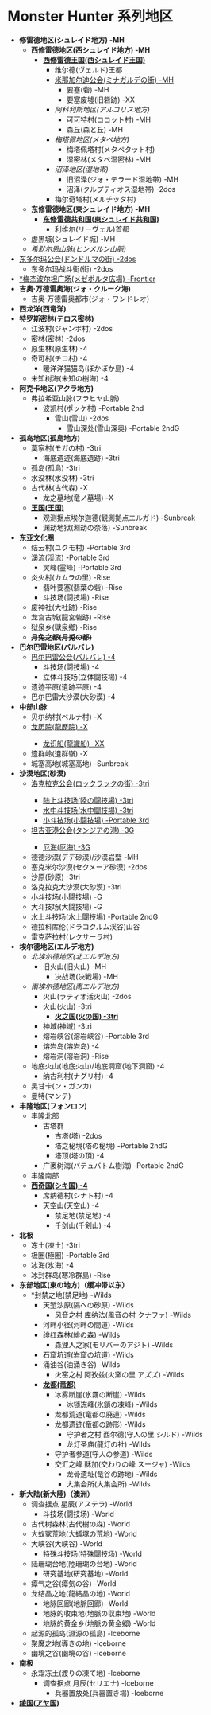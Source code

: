 # Monster Hunter 系列地区
- **修雷德地区(シュレイド地方) -MH**
  - **西修雷德地区(西シュレイド地方) -MH**
    - **<ins>西修雷德王国(西シュレイド王国)</ins>**
      - 维尔德(ヴェルド)王都
      - <ins>米那加尔迪公会(ミナガルデの街) -MH</ins>
        - 要塞(砦) -MH
        - 要塞废墟(旧砦跡) -XX
      - *阿科利斯地区(アルコリス地方)*
        - 可可特村(ココット村) -MH
        - 森丘(森と丘) -MH
      - *梅塔佩地区(メタペ地方)*
        - 梅塔佩塔村(メタペタット村)
        - 湿密林(メタペ湿密林) -MH
      - *沼泽地区(湿地帯)*
        - 旧沼泽(ジォ・テラード湿地帯) -MH
        - 沼泽(クルプティオス湿地帯) -2dos
      - 梅尔奇塔村(メルチッタ村)
  - **东修雷德地区(東シュレイド地方) -MH**
    - **<ins>东修雷德共和国(東シュレイド共和国)</ins>**
      - 利维尔(リーヴェル)首都
  - 虚黑城(シュレイド城) -MH
  - *希默尔恩山脉(ヒンメルン山脈)*
- <ins>东多尔玛公会(ドンドルマの街) -2dos</ins>
  - 东多尔玛战斗街(街) -2dos
- <ins>*梅杰波尔坦广场(メゼポルタ広場) -Frontier</ins>
- **吉奥·万德雷奥海(ジォ・クルーク海)**
  - 吉奥·万德雷奥都市(ジォ・ワンドレオ)
- **西龙洋(西竜洋)**
- **特罗斯密林(テロス密林)**
    - 江波村(ジャンボ村) -2dos
    - 密林(密林) -2dos
    - 原生林(原生林) -4
    - 奇可村(チコ村) -4
      - 暖洋洋猫猫岛(ぽかぽか島) -4
    - 未知树海(未知の樹海) -4
- **阿克卡地区(アクラ地方)**
  - 弗拉希亚山脉(フラヒヤ山脈)
    - 波凯村(ポッケ村) -Portable 2nd
      - 雪山(雪山) -2dos
        - 雪山深处(雪山深奥) -Portable 2ndG
- **孤岛地区(孤島地方)**
    - 莫家村(モガの村) -3tri
      - 海底遗迹(海底遺跡) -3tri
    - 孤岛(孤島) -3tri
    - 水没林(水没林) -3tri
    - 古代林(古代森) -X
      - 龙之墓地(竜ノ墓場) -X
    - **<ins>王国(王国)</ins>**
      - 观测据点埃尔迦德(観測拠点エルガド) -Sunbreak
      - 渊劫地狱(淵劫の奈落) -Sunbreak
- **东亚文化圈**
    - 结云村(ユクモ村) -Portable 3rd
    - 溪流(渓流) -Portable 3rd
      - 灵峰(霊峰) -Portable 3rd
    - 炎火村(カムラの里) -Rise
      - 翡叶要塞(翡葉の砦) -Rise
      - 斗技场(闘技場) -Rise
    - 废神社(大社跡) -Rise
    - 龙宫古城(龍宮砦跡) -Rise
    - 狱泉乡(獄泉鄉) -Rise
    - **~~月兔之都(月兎の都)~~**
- **巴尔巴雷地区(バルバレ)**
    - <ins>巴尔巴雷公会(バルバレ) -4</ins>
      - 斗技场(闘技場) -4
      - 立体斗技场(立体闘技場) -4
    - 遗迹平原(遺跡平原) -4
    - 巴尔巴雷大沙漠(大砂漠) -4
- **中部山脉**
    - 贝尔纳村(ベルナ村) -X
    - <ins>龙历院(龍歴院) -X<ins>
      - 龙识船(龍識船) -XX
    - 遗群岭(遺群嶺) -X
    - 城塞高地(城塞高地) -Sunbreak
- **沙漠地区(砂漠)**
    - <ins>洛克拉克公会(ロックラックの街) -3tri<ins>
      - 陆上斗技场(陸の闘技場) -3tri
      - 水中斗技场(水中闘技場) -3tri
      - 小斗技场(小闘技場) -Portable 3rd
    - <ins>坦吉亚港公会(タンジアの港) -3G<ins>
      - 厄海(厄海) -3G
    - 德德沙漠(デデ砂漠)/沙漠岩壁 -MH
    - 塞克米尔沙漠(セクメーア砂漠) -2dos
    - 沙原(砂原) -3tri
    - 洛克拉克大沙漠(大砂漠) -3tri
    - 小斗技场(小闘技場) -G
    - 大斗技场(大闘技場) -G
    - 水上斗技场(水上闘技場) -Portable 2ndG
    - 德拉科库伦(ドラコクルム渓谷)山谷
    - 雷克萨拉村(レクサーラ村)
- **埃尔德地区(エルデ地方)**
    - *北埃尔德地区(北エルデ地方)*
      - 旧火山(旧火山) -MH
        - 决战场(決戦場) -MH
    - *南埃尔德地区(南エルデ地方)*
      - 火山(ラティオ活火山) -2dos
      - 火山(火山) -3tri
        - **<ins>火之国(火の国) -3tri</ins>**
      - 神域(神域) -3tri
      - 熔岩峡谷(溶岩峡谷) -Portable 3rd
      - 熔岩岛(溶岩岛) -4
      - 熔岩洞(溶岩洞) -Rise
    - 地底火山(地底火山)/地底洞窟(地下洞窟) -4
      - 纳古利村(ナグリ村) -4
    - 吴甘卡(ン・ガンカ)
    - 曼特(マンテ)
- **丰隆地区(フォンロン)**
    - 丰隆北部
      - 古塔群
        - 古塔(塔) -2dos
        - 塔之秘境(塔の秘境) -Portable 2ndG
        - 塔顶(塔の頂) -4
      - 广袤树海(バテュバトム樹海) -Portable 2ndG
    - 丰隆南部
    - **<ins>西奇国(シキ国) -4</ins>**
      - 席纳德村(シナト村) -4
      - 天空山(天空山) -4
        - 禁足地(禁足地) -4
        - 千剑山(千剣山) -4
- **北极**
    - 冻土(凍土) -3tri
    - 极圈(極圏) -Portable 3rd
    - 冰海(氷海) -4
    - 冰封群岛(寒冷群島) -Rise
- **东部地区(東の地方)（缓冲带以东）**
    - *封禁之地(禁足地) -Wilds
      - 天堑沙原(隔への砂原) -Wilds
        - 风音之村 库纳法(風音の村 クナファ) -Wilds
      - 河畔小径(河畔の間道) -Wilds
      - 绯红森林(緋の森) -Wilds
        - 森狸人之家(モリバーのアジト) -Wilds
      - 石窟坑道(岩窟の坑道) -Wilds
      - 涌油谷(油涌き谷) -Wilds
        - 火窑之村 阿孜兹(火窯の里 アズズ) -Wilds
      - **<ins>龙都(竜都)</ins>**
        - 冰雾断崖(氷霧の断崖) -Wilds
          - 冰锁冻峰(氷鎖の凍峰) -Wilds
        - 龙都荒道(竜都の廃道) -Wilds
        - 龙都遗迹(竜都の跡形) -Wilds
          - 守护者之村 西尔德(守人の里 シルド) -Wilds
          - 龙灯圣庙(龍灯の社) -Wilds
        - 守护者参道(守人の参道) -Wilds
        - 交汇之峰 酥加(交わりの峰 スージャ) -Wilds
          - 龙骨遗址(竜谷の跡地) -Wilds
          - 大集会所(大集会所) -Wilds
- **新大陆(新大陸)（澳洲）**
    - 调查据点 星辰(アステラ) -World
      - 斗技场(闘技场) -World
    - 古代树森林(古代樹の森) -World
    - 大蚁冢荒地(大蟻塚の荒地) -World
    - 大峡谷(大峡谷) -World
      - 特殊斗技场(特殊闘技场) -World
    - 陆珊瑚台地(陸珊瑚の台地) -World
      - 研究基地(研究基地) -World
    - 瘴气之谷(瘴気の谷) -World
    - 龙结晶之地(龍結晶の地) -World
      - 地脉回廊(地脈回廊) -World
      - 地脉的收束地(地脈の収束地) -World
      - 地脉的黄金乡(地脈の黄金郷) -World
    - 起源的孤岛(淵源の孤島) -Iceborne
    - 聚魔之地(導きの地) -Iceborne
    - 幽境之谷(幽境の谷) -Iceborne
- **南极**
    - 永霜冻土(渡りの凍て地) -Iceborne
      - 调查据点 月辰(セリエナ) -Iceborne
        - 兵器置放处(兵器置き場) -Iceborne
- **<ins>绫国(アヤ国)</ins>**
